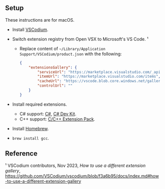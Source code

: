 ## Setup

These instructions are for macOS.

*   Install [VSCodium].

*   Switch extension registry from Open VSX to Microsoft's VS Code. ¹

    *   Replace content of `~/Library/Application Support/VSCodium/product.json`
        with the following:

        ```json
        {
            "extensionsGallery": {
                "serviceUrl": "https://marketplace.visualstudio.com/_apis/public/gallery",
                "itemUrl": "https://marketplace.visualstudio.com/items",
                "cacheUrl": "https://vscode.blob.core.windows.net/gallery/index",
                "controlUrl": ""
            }
        }
        ```

*   Install required extensions.
    *   C# support: [C#], [C# Dev Kit].
    *   C++ support: [C/C++ Extension Pack].
*   Install [Homebrew].
*   `brew install gcc`.

## Reference

¹ VSCodium contributors, Nov 2023, _How to use a different extension gallery_,
https://github.com/VSCodium/vscodium/blob/f3a6b95/docs/index.md#how-to-use-a-different-extension-gallery

[VSCodium]: https://vscodium.com/
[C#]: https://marketplace.visualstudio.com/items?itemName=ms-dotnettools.csharp
[C# Dev Kit]: https://marketplace.visualstudio.com/items?itemName=ms-dotnettools.csdevkit
[C/C++ Extension Pack]: https://marketplace.visualstudio.com/items?itemName=ms-vscode.cpptools-extension-pack
[Homebrew]: https://brew.sh/
